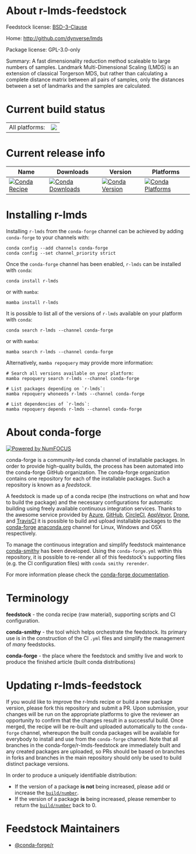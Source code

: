 About r-lmds-feedstock
======================

Feedstock license: [BSD-3-Clause](https://github.com/conda-forge/r-lmds-feedstock/blob/main/LICENSE.txt)

Home: http://github.com/dynverse/lmds

Package license: GPL-3.0-only

Summary: A fast dimensionality reduction method scaleable to large numbers of samples. Landmark Multi-Dimensional Scaling (LMDS) is an extension of classical Torgerson MDS, but rather than calculating a complete distance matrix between all pairs of samples, only the distances between a set of landmarks and the samples are calculated.

Current build status
====================


<table><tr><td>All platforms:</td>
    <td>
      <a href="https://dev.azure.com/conda-forge/feedstock-builds/_build/latest?definitionId=8664&branchName=main">
        <img src="https://dev.azure.com/conda-forge/feedstock-builds/_apis/build/status/r-lmds-feedstock?branchName=main">
      </a>
    </td>
  </tr>
</table>

Current release info
====================

| Name | Downloads | Version | Platforms |
| --- | --- | --- | --- |
| [![Conda Recipe](https://img.shields.io/badge/recipe-r--lmds-green.svg)](https://anaconda.org/conda-forge/r-lmds) | [![Conda Downloads](https://img.shields.io/conda/dn/conda-forge/r-lmds.svg)](https://anaconda.org/conda-forge/r-lmds) | [![Conda Version](https://img.shields.io/conda/vn/conda-forge/r-lmds.svg)](https://anaconda.org/conda-forge/r-lmds) | [![Conda Platforms](https://img.shields.io/conda/pn/conda-forge/r-lmds.svg)](https://anaconda.org/conda-forge/r-lmds) |

Installing r-lmds
=================

Installing `r-lmds` from the `conda-forge` channel can be achieved by adding `conda-forge` to your channels with:

```
conda config --add channels conda-forge
conda config --set channel_priority strict
```

Once the `conda-forge` channel has been enabled, `r-lmds` can be installed with `conda`:

```
conda install r-lmds
```

or with `mamba`:

```
mamba install r-lmds
```

It is possible to list all of the versions of `r-lmds` available on your platform with `conda`:

```
conda search r-lmds --channel conda-forge
```

or with `mamba`:

```
mamba search r-lmds --channel conda-forge
```

Alternatively, `mamba repoquery` may provide more information:

```
# Search all versions available on your platform:
mamba repoquery search r-lmds --channel conda-forge

# List packages depending on `r-lmds`:
mamba repoquery whoneeds r-lmds --channel conda-forge

# List dependencies of `r-lmds`:
mamba repoquery depends r-lmds --channel conda-forge
```


About conda-forge
=================

[![Powered by
NumFOCUS](https://img.shields.io/badge/powered%20by-NumFOCUS-orange.svg?style=flat&colorA=E1523D&colorB=007D8A)](https://numfocus.org)

conda-forge is a community-led conda channel of installable packages.
In order to provide high-quality builds, the process has been automated into the
conda-forge GitHub organization. The conda-forge organization contains one repository
for each of the installable packages. Such a repository is known as a *feedstock*.

A feedstock is made up of a conda recipe (the instructions on what and how to build
the package) and the necessary configurations for automatic building using freely
available continuous integration services. Thanks to the awesome service provided by
[Azure](https://azure.microsoft.com/en-us/services/devops/), [GitHub](https://github.com/),
[CircleCI](https://circleci.com/), [AppVeyor](https://www.appveyor.com/),
[Drone](https://cloud.drone.io/welcome), and [TravisCI](https://travis-ci.com/)
it is possible to build and upload installable packages to the
[conda-forge](https://anaconda.org/conda-forge) [anaconda.org](https://anaconda.org/)
channel for Linux, Windows and OSX respectively.

To manage the continuous integration and simplify feedstock maintenance
[conda-smithy](https://github.com/conda-forge/conda-smithy) has been developed.
Using the ``conda-forge.yml`` within this repository, it is possible to re-render all of
this feedstock's supporting files (e.g. the CI configuration files) with ``conda smithy rerender``.

For more information please check the [conda-forge documentation](https://conda-forge.org/docs/).

Terminology
===========

**feedstock** - the conda recipe (raw material), supporting scripts and CI configuration.

**conda-smithy** - the tool which helps orchestrate the feedstock.
                   Its primary use is in the construction of the CI ``.yml`` files
                   and simplify the management of *many* feedstocks.

**conda-forge** - the place where the feedstock and smithy live and work to
                  produce the finished article (built conda distributions)


Updating r-lmds-feedstock
=========================

If you would like to improve the r-lmds recipe or build a new
package version, please fork this repository and submit a PR. Upon submission,
your changes will be run on the appropriate platforms to give the reviewer an
opportunity to confirm that the changes result in a successful build. Once
merged, the recipe will be re-built and uploaded automatically to the
`conda-forge` channel, whereupon the built conda packages will be available for
everybody to install and use from the `conda-forge` channel.
Note that all branches in the conda-forge/r-lmds-feedstock are
immediately built and any created packages are uploaded, so PRs should be based
on branches in forks and branches in the main repository should only be used to
build distinct package versions.

In order to produce a uniquely identifiable distribution:
 * If the version of a package **is not** being increased, please add or increase
   the [``build/number``](https://docs.conda.io/projects/conda-build/en/latest/resources/define-metadata.html#build-number-and-string).
 * If the version of a package **is** being increased, please remember to return
   the [``build/number``](https://docs.conda.io/projects/conda-build/en/latest/resources/define-metadata.html#build-number-and-string)
   back to 0.

Feedstock Maintainers
=====================

* [@conda-forge/r](https://github.com/orgs/conda-forge/teams/r/)

